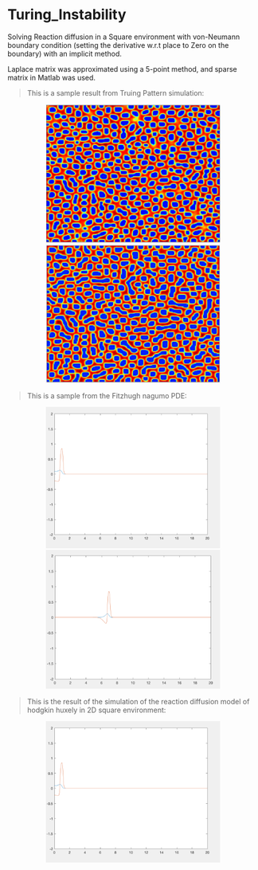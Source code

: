 # Turing_Instability

Solving Reaction diffusion in a Square environment with von-Neumann boundary condition (setting the derivative w.r.t place to Zero on the boundary) with an implicit method.

Laplace matrix was approximated using a 5-point method, and sparse matrix in Matlab was used.

>This is a sample result from Truing Pattern simulation:

<p align="center">
  <img src="./Turing Patterns/Screen Shot 2017-07-14 at 11.04.05 AM.png" width="350"/>
  <img src="./Turing Patterns/Screen Shot 2017-07-14 at 11.08.11 AM.png" width="350"/>
</p>

>This is a sample from the Fitzhugh nagumo PDE:

<p align="center">
  <img src="./Flexible reaction diffusion 1D (Axon - fitzhugh nagomuh travelling wave) explicit method/neuron_1.png" width="350"/>
  <img src="./Flexible reaction diffusion 1D (Axon - fitzhugh nagomuh travelling wave) explicit method/neuron_2.png" width="350"/>
</p>

>This is the result of the simulation of the reaction diffusion model of hodgkin huxely in 2D square environment:

<p align="center">
  <img src="./Flexible reaction diffusion 1D (Axon - fitzhugh nagomuh travelling wave) explicit method/neuron_1.png" width="350"/>
</p>
